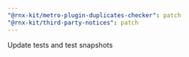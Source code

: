 ```yaml
---
"@rnx-kit/metro-plugin-duplicates-checker": patch
"@rnx-kit/third-party-notices": patch
---
```


Update tests and test snapshots
